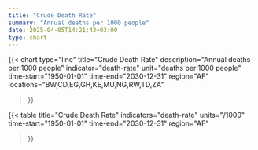 ```yaml
---
title: "Crude Death Rate"
summary: "Annual deaths per 1000 people"
date: 2025-04-05T14:21:43+03:00
type: chart
---
```


{{< chart
    type="line"
    title="Crude Death Rate"
    description="Annual deaths per 1000 people"
    indicator="death-rate"
    unit="deaths per 1000 people"
    time-start="1950-01-01"
    time-end="2030-12-31"
    region="AF"
    locations="BW,CD,EG,GH,KE,MU,NG,RW,TD,ZA"
>}}

{{< table
    title="Crude Death Rate"
    indicators="death-rate"
    units="/1000"
    time-start="1950-01-01"
    time-end="2030-12-31"
    region="AF"
>}}
